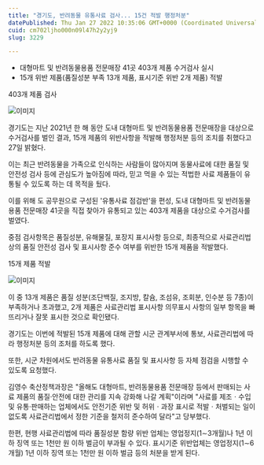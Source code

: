```yaml
---
title: "경기도, 반려동물 유통사료 검사... 15건 적발 행정처분"
datePublished: Thu Jan 27 2022 10:35:06 GMT+0000 (Coordinated Universal Time)
cuid: cm702ljho000n09l47h2y2yj9
slug: 3229

---
```



- 대형마트 및 반려동물용품 전문매장 41곳 403개 제품 수거검사 실시
- 15개 위반 제품(품질성분 부족 13개 제품, 표시기준 위반 2개 제품) 적발

403개 제품 검사

![이미지](https://cdn.hashnode.com/res/hashnode/image/upload/v1739253446626/98d14790-f305-4fac-b212-1fd17425815d.png)

경기도는 지난 2021년 한 해 동안 도내 대형마트 및 반려동물용품 전문매장을 대상으로 수거검사를 벌인 결과, 15개 제품의 위반사항을 적발해 행정처분 등의 조치를 취했다고 27일 밝혔다.

이는 최근 반려동물을 가족으로 인식하는 사람들이 많아지며 동물사료에 대한 품질 및 안전성 검사 등에 관심도가 높아짐에 따라, 믿고 먹을 수 있는 적법한 사료 제품들이 유통될 수 있도록 하는 데 목적을 뒀다.

이를 위해 도 공무원으로 구성된 '유통사료 점검반'을 편성, 도내 대형마트 및 반려동물용품 전문매장 41곳을 직접 찾아가 유통되고 있는 403개 제품을 대상으로 수거검사를 벌였다.

중점 검사항목은 품질성분, 유해물질, 포장지 표시사항 등으로, 최종적으로 사료관리법상의 품질 안전성 검사 및 표시사항 준수 여부를 위반한 15개 제품을 적발했다.

15개 제품 적발

![이미지](https://cdn.hashnode.com/res/hashnode/image/upload/v1739253448988/1793f1ed-d9fd-4000-a378-07f06cfe86d4.png)

이 중 13개 제품은 품질 성분(조단백질, 조지방, 칼슘, 조섬유, 조회분, 인수분 등 7종)이 부족하거나 초과했고, 2개 제품은 사료관리법 표시사항 의무표시 사항의 일부 항목을 빠뜨리거나 잘못 표시한 것으로 확인됐다.

경기도는 이번에 적발된 15개 제품에 대해 관할 시군 관계부서에 통보, 사료관리법에 따라 행정처분 등의 조처를 하도록 했다.

또한, 시군 차원에서도 반려동물 유통사료 품질 및 표시사항 등 자체 점검을 시행할 수 있도록 요청했다.

김영수 축산정책과장은 "올해도 대형마트, 반려동물용품 전문매장 등에서 판매되는 사료 제품의 품질·안전에 대한 관리를 지속 강화해 나갈 계획"이라며 "사료를 제조ㆍ수입 및 유통·판매하는 업체에서도 안전기준 위반 및 허위ㆍ과장 표시로 적발ㆍ처벌되는 일이 없도록 사료관리법에서 정한 기준을 철저히 준수하여 달라"고 당부했다.

한편, 현행 사료관리법에 따라 품질성분 함량 위반 업체는 영업정지(1∼3개월)나 1년 이하 징역 또는 1천만 원 이하 벌금이 부과될 수 있다. 표시기준 위반업체는 영업정지(1∼6개월) 1년 이하 징역 또는 1천만 원 이하 벌금 등의 처분을 받게 된다.